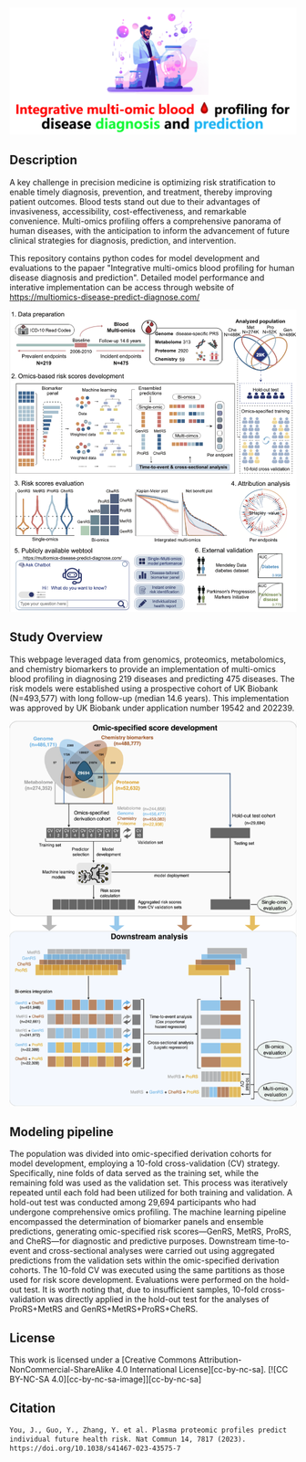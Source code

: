 <div align="center">
  
![Logo](./src/CoverImage.png?raw=true "CoverImage")

</div>

## Description
A key challenge in precision medicine is optimizing risk stratification to enable timely diagnosis, prevention, and treatment, thereby improving patient outcomes. Blood tests stand out due to their advantages of invasiveness, accessibility, cost-effectiveness, and remarkable convenience. Multi-omics profiling offers a comprehensive panorama of human diseases, with the anticipation to inform the advancement of future clinical strategies for diagnosis, prediction, and intervention.

This repository contains python codes for model development and evaluations to the papaer "Integrative multi-omics blood profiling for human disease diagnosis and prediction". 
Detailed model performance and interative implementation can be access through website of https://multiomics-disease-predict-diagnose.com/

![Workflow](./src/StudyOverview.png?raw=true "StudyOverview")

## Study Overview
This webpage leveraged data from genomics, proteomics, metabolomics, and chemistry biomarkers to provide an implementation of multi-omics blood profiling in diagnosing 219 diseases and predicting 475 diseases. The risk models were established using a prospective cohort of UK Biobank (N=493,577) with long follow-up (median 14.6 years). This implementation was approved by UK Biobank under application number 19542 and 202239.

![Architecture](./src/ModelingPipeline.png?raw=true "ModelingPipeline")
## Modeling pipeline
The population was divided into omic-specified derivation cohorts for model development, employing a 10-fold cross-validation (CV) strategy. Specifically, nine folds of data served as the training set, while the remaining fold was used as the validation set. This process was iteratively repeated until each fold had been utilized for both training and validation. A hold-out test was conducted among 29,694 participants who had undergone comprehensive omics profiling. The machine learning pipeline encompassed the determination of biomarker panels and ensemble predictions, generating omic-specified risk scores—GenRS, MetRS, ProRS, and CheRS—for diagnostic and predictive purposes.
Downstream time-to-event and cross-sectional analyses were carried out using aggregated predictions from the validation sets within the omic-specified derivation cohorts. The 10-fold CV was executed using the same partitions as those used for risk score development. Evaluations were performed on the hold-out test. It is worth noting that, due to insufficient samples, 10-fold cross-validation was directly applied in the hold-out test for the analyses of ProRS+MetRS and GenRS+MetRS+ProRS+CheRS.
  
## License
This work is licensed under a
[Creative Commons Attribution-NonCommercial-ShareAlike 4.0 International License][cc-by-nc-sa].
[![CC BY-NC-SA 4.0][cc-by-nc-sa-image]][cc-by-nc-sa]


## Citation   
```
You, J., Guo, Y., Zhang, Y. et al. Plasma proteomic profiles predict individual future health risk. Nat Commun 14, 7817 (2023). https://doi.org/10.1038/s41467-023-43575-7
```
